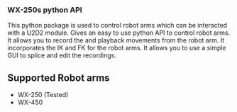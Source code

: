 ### WX-250s python API

This python package is used to control robot arms which can be interacted with a U2D2 module. 
Gives an easy to use python API to control robot arms.
It allows you to record the and playback movements from the robot arm.
It incorporates the IK and FK for the robot arms. 
It allows you to use a simple GUI to splice and edit the recordings. 


## Supported Robot arms
* WX-250 (Tested)
* WX-450